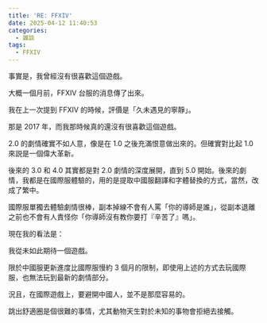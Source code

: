 ```yaml
---
title: 'RE: FFXIV'
date: 2025-04-12 11:40:53
categories:
  - 雜談
tags:
  - FFXIV
---
```


事實是，我曾經沒有很喜歡這個遊戲。

<!-- more -->

大概一個月前，FFXIV 台服的消息傳了出來。

我在上一次提到 FFXIV 的時候，評價是「久未遇見的寧靜」。

那是 2017 年，而我那時候真的還沒有很喜歡這個遊戲。

2.0 的劇情確實不如人意，像是在 1.0 之後充滿恨意做出來的。但確實對比起 1.0 來説是一個偉大革新。

後來的 3.0 和 4.0 其實都是對 2.0 劇情的深度展開，直到 5.0 開始。後來的劇情，我都是在國際服體驗的，用的是提取中國服翻譯和字體替換的方式，當然，改成了繁中。

國際服單獨去體驗劇情很棒，副本掉線不會有人罵「你的導師是誰」，從副本退離之前也不會有人責怪你「你導師沒有教你要打『辛苦了』嗎」。

現在我的看法是：

我從未如此期待一個遊戲。

限於中國服更新進度比國際服慢約 3 個月的限制，即使用上述的方式去玩國際服，也無法玩到最新的劇情部分。

況且，在國際遊戲上，要避開中國人，並不是那麼容易的。

跳出舒適圈是個很難的事情，尤其動物天生對於未知的事物會拒絕去接觸。